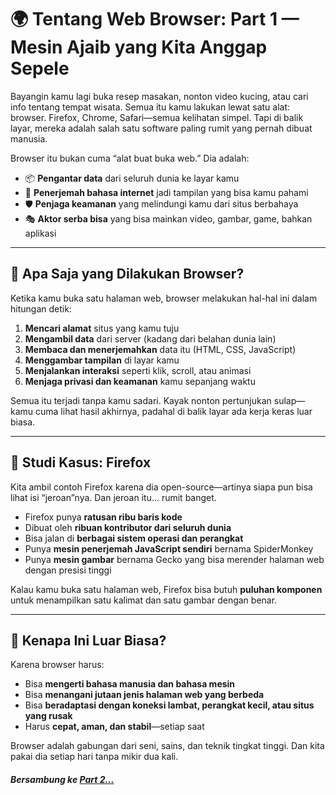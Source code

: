 # 🌍 Tentang Web Browser: Part 1 — Mesin Ajaib yang Kita Anggap Sepele

Bayangin kamu lagi buka resep masakan, nonton video kucing, atau cari info tentang tempat wisata. Semua itu kamu lakukan lewat satu alat: browser. Firefox, Chrome, Safari—semua kelihatan simpel. Tapi di balik layar, mereka adalah salah satu software paling rumit yang pernah dibuat manusia.

Browser itu bukan cuma “alat buat buka web.” Dia adalah:

- 📦 **Pengantar data** dari seluruh dunia ke layar kamu
- 🧠 **Penerjemah bahasa internet** jadi tampilan yang bisa kamu pahami
- 🛡️ **Penjaga keamanan** yang melindungi kamu dari situs berbahaya
- 🎭 **Aktor serba bisa** yang bisa mainkan video, gambar, game, bahkan aplikasi

---

## 🔧 Apa Saja yang Dilakukan Browser?

Ketika kamu buka satu halaman web, browser melakukan hal-hal ini dalam hitungan detik:

1. **Mencari alamat** situs yang kamu tuju
2. **Mengambil data** dari server (kadang dari belahan dunia lain)
3. **Membaca dan menerjemahkan** data itu (HTML, CSS, JavaScript)
4. **Menggambar tampilan** di layar kamu
5. **Menjalankan interaksi** seperti klik, scroll, atau animasi
6. **Menjaga privasi dan keamanan** kamu sepanjang waktu

Semua itu terjadi tanpa kamu sadari. Kayak nonton pertunjukan sulap—kamu cuma lihat hasil akhirnya, padahal di balik layar ada kerja keras luar biasa.

---

## 🦊 Studi Kasus: Firefox

Kita ambil contoh Firefox karena dia open-source—artinya siapa pun bisa lihat isi “jeroan”nya. Dan jeroan itu... rumit banget.

- Firefox punya **ratusan ribu baris kode**
- Dibuat oleh **ribuan kontributor dari seluruh dunia**
- Bisa jalan di **berbagai sistem operasi dan perangkat**
- Punya **mesin penerjemah JavaScript sendiri** bernama SpiderMonkey
- Punya **mesin gambar** bernama Gecko yang bisa merender halaman web dengan presisi tinggi

Kalau kamu buka satu halaman web, Firefox bisa butuh **puluhan komponen** untuk menampilkan satu kalimat dan satu gambar dengan benar.

---

## 🤯 Kenapa Ini Luar Biasa?

Karena browser harus:

- Bisa **mengerti bahasa manusia dan bahasa mesin**
- Bisa **menangani jutaan jenis halaman web yang berbeda**
- Bisa **beradaptasi dengan koneksi lambat, perangkat kecil, atau situs yang rusak**
- Harus **cepat, aman, dan stabil**—setiap saat

Browser adalah gabungan dari seni, sains, dan teknik tingkat tinggi. Dan kita pakai dia setiap hari tanpa mikir dua kali.

#### _Bersambung ke [Part 2...](https://adnzaki.github.io/tentang-tekno/web-browser/part-2.md)_
